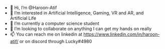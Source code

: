- 👋 Hi, I’m @Haroon-Atif
- 👀 I’m interested in Artificial Intelligence, Gaming, VR and AR, and Artificial Life
- 🌱 I’m currently a computer science student
- 💞️ I’m looking to collaborate on anything I can get my hands on really
- 📫 You can reach me on linkedin at https://www.linkedin.com/in/haroon-atif/ or on discord through Lucky#4980

<!---
Haroon-Atif/Haroon-Atif is a ✨ special ✨ repository because its `README.md` (this file) appears on your GitHub profile.
You can click the Preview link to take a look at your changes.
--->

